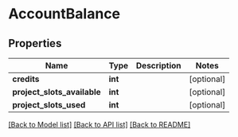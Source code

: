 # AccountBalance

## Properties
Name | Type | Description | Notes
------------ | ------------- | ------------- | -------------
**credits** | **int** |  | [optional] 
**project_slots_available** | **int** |  | [optional] 
**project_slots_used** | **int** |  | [optional] 

[[Back to Model list]](../README.md#documentation-for-models) [[Back to API list]](../README.md#documentation-for-api-endpoints) [[Back to README]](../README.md)


